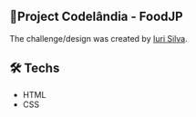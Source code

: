 ## 📍Project Codelândia - FoodJP 
The challenge/design was created by [Iuri Silva](https://www.figma.com/file/Yb9IBH56g7T1hdIyZ3BMNO/Desafios---Codel%C3%A2ndia?node-id=107967%3A1220&t=JZVvFGlzK9WsEvKZ-0).

## 🛠️ Techs

- HTML
- CSS

